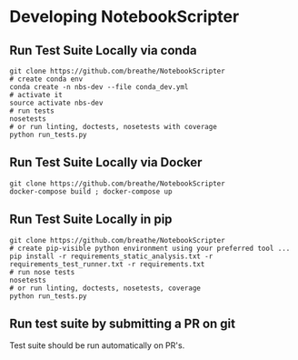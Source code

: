 # Developing NotebookScripter

## Run Test Suite Locally via conda

```shell
git clone https://github.com/breathe/NotebookScripter
# create conda env
conda create -n nbs-dev --file conda_dev.yml
# activate it
source activate nbs-dev
# run tests
nosetests
# or run linting, doctests, nosetests with coverage
python run_tests.py
```

## Run Test Suite Locally via Docker

```shell
git clone https://github.com/breathe/NotebookScripter
docker-compose build ; docker-compose up
```

## Run Test Suite Locally in pip

```shell
git clone https://github.com/breathe/NotebookScripter
# create pip-visible python environment using your preferred tool ...
pip install -r requirements_static_analysis.txt -r requirements_test_runner.txt -r requirements.txt
# run nose tests
nosetests
# or run linting, doctests, nosetests, coverage
python run_tests.py
```

## Run test suite by submitting a PR on git

Test suite should be run automatically on PR's.

